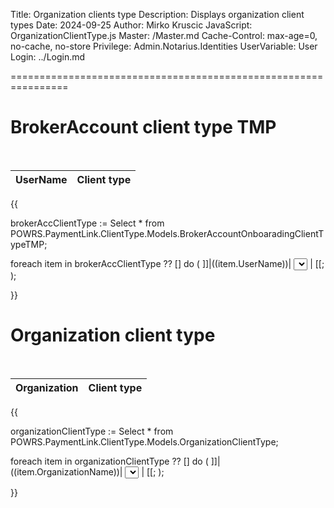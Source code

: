 Title: Organization clients type
Description: Displays organization client types
Date: 2024-09-25
Author: Mirko Kruscic
JavaScript: OrganizationClientType.js
Master: /Master.md
Cache-Control: max-age=0, no-cache, no-store
Privilege: Admin.Notarius.Identities
UserVariable: User
Login: ../Login.md

================================================================

BrokerAccount client type TMP
========================================

<br />

| UserName | Client type |
|:---------|:------------|
{{

brokerAccClientType := Select * from POWRS.PaymentLink.ClientType.Models.BrokerAccountOnboaradingClientTypeTMP;

foreach item in brokerAccClientType ?? [] do
(
]]|((item.UserName))| <select data-name="((MarkdownEncode(item.UserName) ))" data-id="((item.ObjectId))" data-prev="((State:=item.OrgClientType.ToString() ))" onchange="ChangeClientTypeBrokerAccount(this)"><option value="Small"((State="Small"?" selected":""))>Small</option><option value="Medium"((State="Medium"?" selected":""))>Medium</option><option value="Large"((State="Large"?" selected":""))>Large</option></select> |
[[;
);

}}



Organization client type
========================================

<br />

| Organization | Client type |
|:-------------|:------------|
{{

organizationClientType := Select * from POWRS.PaymentLink.ClientType.Models.OrganizationClientType;

foreach item in organizationClientType ?? [] do
(
]]|((item.OrganizationName))| <select data-name="((MarkdownEncode(item.OrganizationName) ))" data-id="((item.ObjectId))" data-prev="((State:=item.OrgClientType.ToString() ))" onchange="ChangeClientType(this)"><option value="Small"((State="Small"?" selected":""))>Small</option><option value="Medium"((State="Medium"?" selected":""))>Medium</option><option value="Large"((State="Large"?" selected":""))>Large</option></select> |
[[;
);

}}